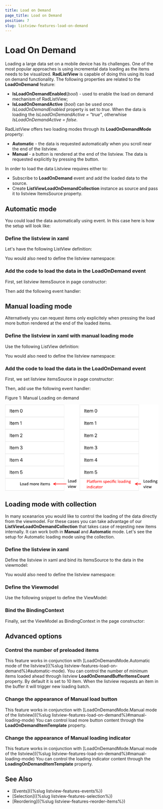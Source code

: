 ```yaml
---
title: Load on Demand
page_title: Load on Demand
position: 7
slug: listview-features-load-on-demand
---
```


# Load On Demand

Loading a large data set on a mobile device has its challenges. One of the most popular approaches is using incremental data loading as the items needs to be visualized. **RadListView** is capable of doing this using its load on demand functionality. The following properties are related to the **LoadOnDemand** feature:

* **IsLoadOnDemandEnabled**(*bool*) - used to enable the load on demand mechanism of RadListView;
* **IsLoadOnDemandActive** (*bool*) can be used once *IsLoadOnDemandEnabled* property is set to *true*. When the data is loading the *IsLoadOnDemandActive = "true"*, otherwhise *IsLoadOnDemandActive = false*.

RadListView offers two loading modes through its **LoadOnDemandMode** property:
 * **Automatic** - the data is requested automatically when you scroll near the end of the listview.
 * **Manual** - a button is rendered at the end of the listview. The data is requested explicitly by pressing the button.

In order to load the data Listview requires either to:
 * Subscribe to **LoadOnDemand** event and add the loaded data to the source.
 * Create **ListViewLoadOnDemandCollection** instance as source and pass it to listview ItemsSource property.

## Automatic mode
You could load the data automatically using event. In this case here is how the setup will look like:

### Define the listview in xaml

Let's have the following ListView definition:

<snippet id='listview-loadondemand-loadondemandeventauto-declaration'/>

You would also need to define the listview namespace:

<snippet id='xmlns-telerikdatacontrols'/>

### Add the code to load the data in the LoadOnDemand event
First, set listview itemsSource in page constructor:

<snippet id='listview-loadondemand-loadondemandeventauto-bind'/>

Then add the following event handler:

<snippet id='listview-loadondemand-loadondemandeventauto-event'/>

## Manual loading mode
Alternatively you can request items only explicitely when pressing the load more button rendered at the end of the loaded items.

### Define the listview in xaml with manual loading mode

Use the following ListView definition:

<snippet id='listview-loadondemand-loadondemandeventmanual-declaration'/>

You would also need to define the listview namespace:

<snippet id='xmlns-telerikdatacontrols'/>

### Add the code to load the data in the LoadOnDemand event

First, we set listview itemsSource in page constructor:

<snippet id='listview-loadondemand-loadondemandeventmanual-bind'/>

Then, add use the following event handler:

<snippet id='listview-loadondemand-loadondemandeventmanual-event'/>

Figure 1: Manual Loading on demand

![ManualLoadOnDemand](images/listview-features-load-on-demand.png)

## Loading mode with collection
In many sceanarios you would like to control the loading of the data directly from the viewmodel. For these cases you can take advantage of our **ListViewLoadOnDemandCollection** that takes case of reqesting new items internally. It can work both in **Manual** and **Automatic** mode. Let's see the setup for Automatic loading mode using the collection.

### Define the listview in xaml
Define the listview in xaml and bind its ItemsSource to the data in the viewmodel:

<snippet id='listview-loadondemand-loadondemandcollection-declaration'/>

You would also need to define the listview namespace:

 <snippet id='xmlns-telerikdatacontrols'/>

### Define the Viewmodel
Use the following snippet to define the ViewModel:

<snippet id='listview-loadondemand-loadondemandcollection-viewmodel'/>

### Bind the BindingContext 
Finally, set the ViewModel as BindingContext in the page constructor:

<snippet id='listview-loadondemand-loadondemandcollection-binding'/>

## Advanced options

### Control the number of preloaded items
This feature works in conjunction with [LoadOnDemandMode.Automatic mode of the listview]({%slug listview-features-load-on-demand%}#automatic-mode).  You can control the number of minimum items loaded ahead through listview **LoadOnDemandBufferItemsCount** property. By default it is set to 10 item. When the listview requests an item in the buffer it will trigger new loading batch.

### Change the appearance of Manual load button
This feature works in conjunction with [LoadOnDemandMode.Manual mode of the listview]({%slug listview-features-load-on-demand%}#manual-loading-mode)
You can control load more button content through the **LoadOnDemandItemTemplate** property.

<snippet id='listview-loadondemand-loadondemandcustomizations-lodbutton'/>

### Change the appearance of Manual loading indicator
This feature works in conjunction with [LoadOnDemandMode.Manual mode of the listview]({%slug listview-features-load-on-demand%}#manual-loading-mode)
You can control the loading indicator content through the **LoadingOnDemandItemTemplate** property.

<snippet id='listview-loadondemand-loadondemandcustomizations-loadingindicator'/>

## See Also

- [Events]({%slug listview-features-events%})
- [Selection]({%slug listview-features-selection%})
- [Reordering]({%slug listview-features-reorder-items%})
